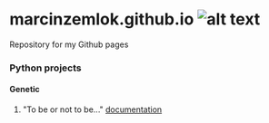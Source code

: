 # marcinzemlok.github.io ![alt text](https://avatars3.githubusercontent.com/u/36981989?s=400&u=b542d16447b5532e2588166fd04e03bb31aee798&v=4)

Repository for my Github pages

### Python projects
#### Genetic
1. "To be or not to be..." [documentation](https://marcinzemlok.github.io/Python/genetic/to_be_or_not_to_be/html/)
